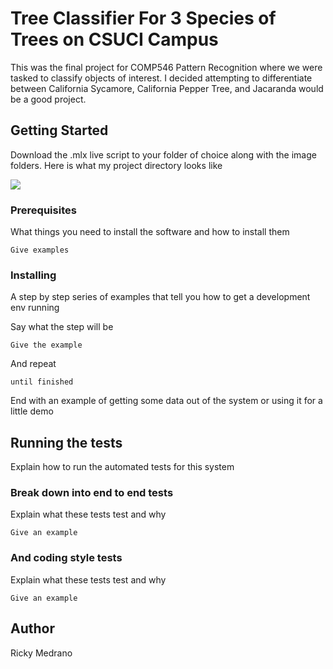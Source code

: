 # Tree Classifier For 3 Species of Trees on CSUCI Campus

This was the final project for COMP546 Pattern Recognition where we were tasked to classify objects of interest. I decided attempting to differentiate between California Sycamore, California Pepper Tree, and Jacaranda would be a good project.

## Getting Started

Download the .mlx live script to your folder of choice along with the image folders. Here is what my project directory looks like

![](header.png)

### Prerequisites

What things you need to install the software and how to install them

```
Give examples
```

### Installing

A step by step series of examples that tell you how to get a development env running

Say what the step will be

```
Give the example
```

And repeat

```
until finished
```

End with an example of getting some data out of the system or using it for a little demo

## Running the tests

Explain how to run the automated tests for this system

### Break down into end to end tests

Explain what these tests test and why

```
Give an example
```

### And coding style tests

Explain what these tests test and why

```
Give an example
```

## Author

Ricky Medrano

